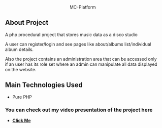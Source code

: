 <p align="center">MC-Platform</p>

## About Project

A php procedural project that stores music data as a disco studio

A user can register/login and see pages like about/albums list/individual album details.

Also the project contains an administration area that can be accessed only if an user has its role set where an admin can manipulate all data displayed on the website.

## Main Technologies Used

<ul>
    <li>Pure PHP</li>
</ul>


### You can check out my video presentation of the project here

- **[Click Me](https://youtu.be/fo2Uq8H8eYA)**






